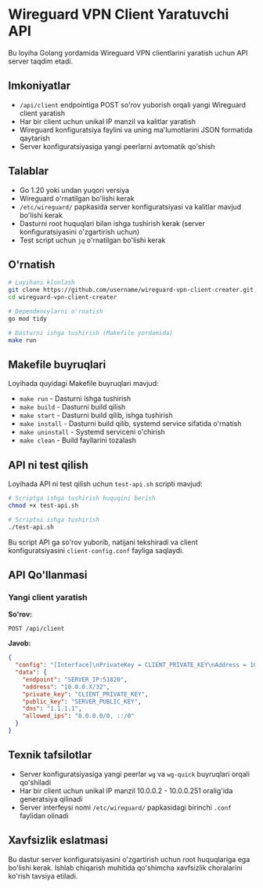 # Wireguard VPN Client Yaratuvchi API

Bu loyiha Golang yordamida Wireguard VPN clientlarini yaratish uchun API server taqdim etadi.

## Imkoniyatlar

- `/api/client` endpointiga POST so'rov yuborish orqali yangi Wireguard client yaratish
- Har bir client uchun unikal IP manzil va kalitlar yaratish
- Wireguard konfiguratsiya faylini va uning ma'lumotlarini JSON formatida qaytarish
- Server konfiguratsiyasiga yangi peerlarni avtomatik qo'shish

## Talablar

- Go 1.20 yoki undan yuqori versiya
- Wireguard o'rnatilgan bo'lishi kerak
- `/etc/wireguard/` papkasida server konfiguratsiyasi va kalitlar mavjud bo'lishi kerak
- Dasturni root huquqlari bilan ishga tushirish kerak (server konfiguratsiyasini o'zgartirish uchun)
- Test script uchun `jq` o'rnatilgan bo'lishi kerak

## O'rnatish

```bash
# Loyihani klonlash
git clone https://github.com/username/wireguard-vpn-client-creater.git
cd wireguard-vpn-client-creater

# Dependencylarni o'rnatish
go mod tidy

# Dasturni ishga tushirish (Makefile yordamida)
make run
```

## Makefile buyruqlari

Loyihada quyidagi Makefile buyruqlari mavjud:

- `make run` - Dasturni ishga tushirish
- `make build` - Dasturni build qilish
- `make start` - Dasturni build qilib, ishga tushirish
- `make install` - Dasturni build qilib, systemd service sifatida o'rnatish
- `make uninstall` - Systemd serviceni o'chirish
- `make clean` - Build fayllarini tozalash

## API ni test qilish

Loyihada API ni test qilish uchun `test-api.sh` scripti mavjud:

```bash
# Scriptga ishga tushirish huquqini berish
chmod +x test-api.sh

# Scriptni ishga tushirish
./test-api.sh
```

Bu script API ga so'rov yuborib, natijani tekshiradi va client konfiguratsiyasini `client-config.conf` fayliga saqlaydi.

## API Qo'llanmasi

### Yangi client yaratish

**So'rov:**

```
POST /api/client
```

**Javob:**

```json
{
  "config": "[Interface]\nPrivateKey = CLIENT_PRIVATE_KEY\nAddress = 10.0.0.X/32\nDNS = 1.1.1.1\n\n[Peer]\nPublicKey = SERVER_PUBLIC_KEY\nAllowedIPs = 0.0.0.0/0, ::/0\nEndpoint = SERVER_IP:51820\nPersistentKeepalive = 25\n",
  "data": {
    "endpoint": "SERVER_IP:51820",
    "address": "10.0.0.X/32",
    "private_key": "CLIENT_PRIVATE_KEY",
    "public_key": "SERVER_PUBLIC_KEY",
    "dns": "1.1.1.1",
    "allowed_ips": "0.0.0.0/0, ::/0"
  }
}
```

## Texnik tafsilotlar

- Server konfiguratsiyasiga yangi peerlar `wg` va `wg-quick` buyruqlari orqali qo'shiladi
- Har bir client uchun unikal IP manzil 10.0.0.2 - 10.0.0.251 oralig'ida generatsiya qilinadi
- Server interfeysi nomi `/etc/wireguard/` papkasidagi birinchi `.conf` faylidan olinadi

## Xavfsizlik eslatmasi

Bu dastur server konfiguratsiyasini o'zgartirish uchun root huquqlariga ega bo'lishi kerak. Ishlab chiqarish muhitida qo'shimcha xavfsizlik choralarini ko'rish tavsiya etiladi. 